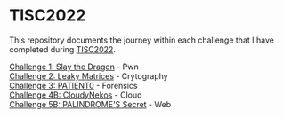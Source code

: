 # TISC2022
This repository documents the journey within each challenge that I have completed during [TISC2022](https://www.csit.gov.sg/events/tisc/tisc-2022-summary).

[Challenge 1: Slay the Dragon](./Challenge%201.md) - Pwn \
[Challenge 2: Leaky Matrices](./Challenge%202.md) - Crytography \
[Challenge 3: PATIENT0](./Challenge%203.md) - Forensics \
[Challenge 4B: CloudyNekos](./Challenge%204B.md) - Cloud \
[Challenge 5B: PALINDROME'S Secret](./Challenge%205B.md) - Web